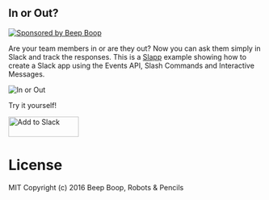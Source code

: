 In or Out?
----------

[![Sponsored by Beep Boop](https://img.shields.io/badge/%E2%9D%A4%EF%B8%8F_sponsored_by-%E2%9C%A8_Beep_Boop_%E2%9C%A8-FB6CBE.svg)](https://beepboophq.com)

Are your team members in or are they out? Now you can ask them simply in Slack and track the responses.
This is a [Slapp](https://github.com/BeepBoopHQ/slapp) example showing how to create a Slack app using the Events API, Slash Commands and Interactive Messages.  

![In or Out](https://beepboophq.storage.googleapis.com/ecf859cec6830b414c7cab411b80168702373f5a1d44bed41c49c14c76b704c9)

Try it yourself!

<a href='https://beepboophq.com/api/slack/auth/add-to-slack/90644ec769634755806c2f06c67b5b86'><img alt='Add to Slack' height='40' width='139' src='https://platform.slack-edge.com/img/add_to_slack.png' srcset='https://platform.slack-edge.com/img/add_to_slack.png 1x, https://platform.slack-edge.com/img/add_to_slack@2x.png 2x' /></a>


# License
MIT Copyright (c) 2016 Beep Boop, Robots & Pencils

